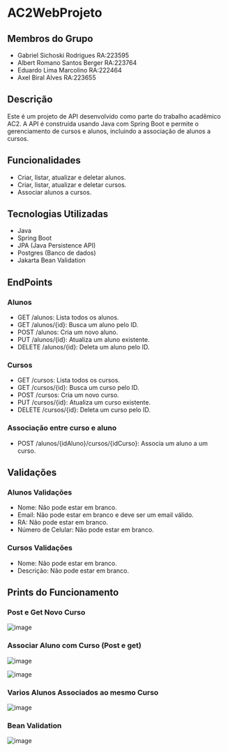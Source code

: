 # AC2WebProjeto

## Membros do Grupo

- Gabriel Sichoski Rodrigues   RA:223595
- Albert Romano Santos Berger  RA:223764
- Eduardo Lima Marcolino       RA:222464
- Axel Biral Alves             RA:223655

## Descrição

Este é um projeto de API desenvolvido como parte do trabalho acadêmico AC2. A API é construída usando Java com Spring Boot e permite o gerenciamento de cursos e alunos, incluindo a associação de alunos a cursos.

## Funcionalidades

- Criar, listar, atualizar e deletar alunos.
- Criar, listar, atualizar e deletar cursos.
- Associar alunos a cursos.

## Tecnologias Utilizadas

- Java
- Spring Boot
- JPA (Java Persistence API)
- Postgres (Banco de dados)
- Jakarta Bean Validation

## EndPoints

### Alunos

- GET /alunos: Lista todos os alunos.
- GET /alunos/{id}: Busca um aluno pelo ID.
- POST /alunos: Cria um novo aluno.
- PUT /alunos/{id}: Atualiza um aluno existente.
- DELETE /alunos/{id}: Deleta um aluno pelo ID.

### Cursos

- GET /cursos: Lista todos os cursos.
- GET /cursos/{id}: Busca um curso pelo ID.
- POST /cursos: Cria um novo curso.
- PUT /cursos/{id}: Atualiza um curso existente.
- DELETE /cursos/{id}: Deleta um curso pelo ID.

### Associação entre curso e aluno

- POST /alunos/{idAluno}/cursos/{idCurso}: Associa um aluno a um curso.

## Validações

### Alunos Validações

- Nome: Não pode estar em branco.
- Email: Não pode estar em branco e deve ser um email válido.
- RA: Não pode estar em branco.
- Número de Celular: Não pode estar em branco.

### Cursos Validações

- Nome: Não pode estar em branco.
- Descrição: Não pode estar em branco.


## Prints do Funcionamento 

### Post e Get Novo Curso

![image](https://github.com/GabrielSichoski/AC2WebProjeto/assets/104863390/e717eba4-a90c-4142-980a-6d8ab5aeb8e7)

### Associar Aluno com Curso (Post e get)

![image](https://github.com/GabrielSichoski/AC2WebProjeto/assets/104863390/34ec5da7-348b-404b-921f-c7632ad1d3a8)

![image](https://github.com/GabrielSichoski/AC2WebProjeto/assets/104863390/39efe3c2-506d-4d77-a0c1-4c0819300cf2)


### Varios Alunos Associados ao mesmo Curso

![image](https://github.com/GabrielSichoski/AC2WebProjeto/assets/104863390/bc8ca2d5-0ee0-4a65-a603-17813ef9c028)

### Bean Validation

![image](https://github.com/GabrielSichoski/AC2WebProjeto/assets/104863390/4a2c57c9-e584-4ff2-abe8-0b9e890e2ab7)



  
